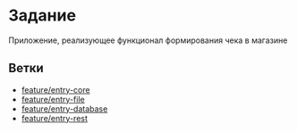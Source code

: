 # Задание
Приложение, реализующее функционал формирования чека в магазине
## Ветки 
- [feature/entry-core](https://github.com/pashpashovich/TestTask/tree/feature/entry-core)
- [feature/entry-file](https://github.com/pashpashovich/TestTask/blob/feature/entry-file)
- [feature/entry-database](https://github.com/pashpashovich/TestTask/tree/feature/entry-database)
- [feature/entry-rest](https://github.com/pashpashovich/TestTask/tree/feature/entry-rest)


